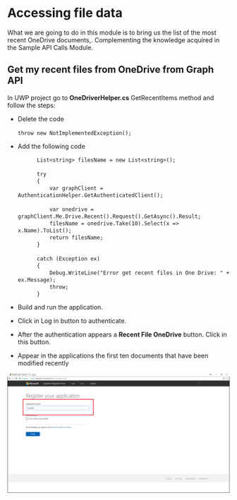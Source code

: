 # Accessing file data

What we are going to do in this module is to bring us the list of the most recent OneDrive documents,. Complementing the knowledge acquired in the Sample API Calls Module.


## Get my recent files from OneDrive from Graph API

In UWP project go to **OneDriverHelper.cs** GetRecentItems method and follow the steps:

- Delete the code

	`throw new NotImplementedException();`

- Add the following code

            List<string> filesName = new List<string>();

            try
            {
                var graphClient = AuthenticationHelper.GetAuthenticatedClient();

                var onedrive = graphClient.Me.Drive.Recent().Request().GetAsync().Result;
                filesName = onedrive.Take(10).Select(x => x.Name).ToList();
                return filesName;
            }

            catch (Exception ex)
            {
                Debug.WriteLine("Error get recent files in One Drive: " + ex.Message);
                throw;
            }
- Build and run the application.
- Click in Log in button to authenticate.
- After the authentication appears a **Recent File OneDrive** button. Click in this button.
- Appear in the applications the first ten documents that have been modified recently

![alt text](/labs-pr/Drive-user-engagement-across-all-your-devices-with-Microsoft-Graph/media/RegisterApp.png) 

